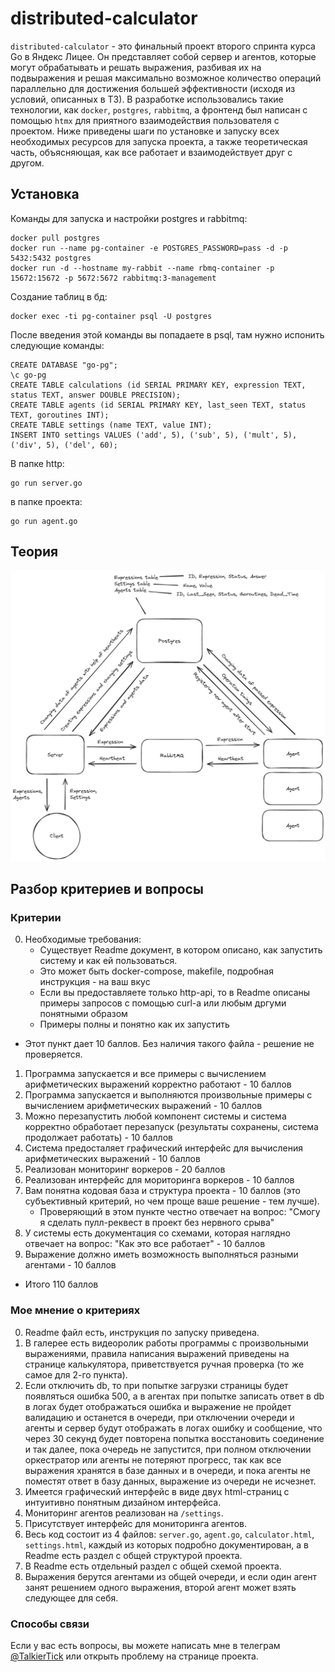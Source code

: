 # distributed-calculator
`distributed-calculator` - это финальный проект второго спринта курса Go в Яндекс Лицее. Он представляет собой сервер и агентов, которые могут обрабатывать и решать выражения, разбивая их на подвыражения и решая максимально возможное количество операций параллельно для достижения большей эффективности (исходя из условий, описанных в ТЗ). В разработке использовались такие технологии, как `docker`, `postgres`, `rabbitmq`, а фронтенд был написан с помощью `htmx` для приятного взаимодействия пользователя с проектом. Ниже приведены шаги по установке и запуску всех необходимых ресурсов для запуска проекта, а также теоретическая часть, объясняющая, как все работает и взаимодействует друг с другом.

## Установка

Команды для запуска и настройки postgres и rabbitmq:
```
docker pull postgres
docker run --name pg-container -e POSTGRES_PASSWORD=pass -d -p 5432:5432 postgres
docker run -d --hostname my-rabbit --name rbmq-container -p 15672:15672 -p 5672:5672 rabbitmq:3-management
```
Создание таблиц в бд:
```
docker exec -ti pg-container psql -U postgres
```
После введения этой команды вы попадаете в psql, там нужно испонить следующие команды:
```
CREATE DATABASE "go-pg";
\c go-pg
CREATE TABLE calculations (id SERIAL PRIMARY KEY, expression TEXT, status TEXT, answer DOUBLE PRECISION);
CREATE TABLE agents (id SERIAL PRIMARY KEY, last_seen TEXT, status TEXT, goroutines INT);
CREATE TABLE settings (name TEXT, value INT);
INSERT INTO settings VALUES ('add', 5), ('sub', 5), ('mult', 5), ('div', 5), ('del', 60);
```
В папке http:
```
go run server.go
```
в папке проекта:
```
go run agent.go
```

## Теория
<img src=".github/project_scheme.png">

## Разбор критериев и вопросы
### Критерии
0. Необходимые требования:
   * Существует Readme документ, в котором описано, как запустить систему и как ей пользоваться.
   * Это может быть docker-compose, makefile, подробная инструкция - на ваш вкус
   * Если вы предоставляете только http-api, то в Readme описаны примеры запросов с помощью curl-a или любым дргуми понятными образом
   * Примеры полны и понятно как их запустить
- Этот пункт дает 10 баллов. Без наличия такого файла - решение не проверяется.
1. Программа запускается и все примеры с вычислением арифметических выражений корректно работают - 10 баллов
2. Программа запускается и выполняются произвольные примеры с вычислением арифметических выражений - 10 баллов
3. Можно перезапустить любой компонент системы и система корректно обработает перезапуск (результаты сохранены, система продолжает работать) - 10 баллов
4. Система предосталяет графический интерфейс для вычисления арифметических выражений - 10 баллов
5. Реализован мониторинг воркеров - 20 баллов
6. Реализован интерфейс для мориторинга воркеров - 10 баллов
7. Вам понятна кодовая база и структура проекта - 10 баллов (это субъективный критерий, но чем проще ваше решение - тем лучше).
   * Проверяющий в этом пункте честно отвечает на вопрос: "Смогу я сделать пулл-реквест в проект без нервного срыва"
8. У системы есть документация со схемами, которая наглядно отвечает на вопрос: "Как это все работает" - 10 баллов
9. Выражение должно иметь возможность выполняться разными агентами - 10 баллов
- Итого 110 баллов

### Мое мнение о критериях
0. Readme файл есть, инструкция по запуску приведена.
1. В галерее есть видеоролик работы программы с произвольными выражениями, правила написания выражений приведены на странице калькулятора, приветствуется ручная проверка (то же самое для 2-го пункта).
3. Если отключить db, то при попытке загрузки страницы будет появляться ошибка 500, а в агентах при попытке записать ответ в db в логах будет отображаться ошибка и выражение не пройдет валидацию и останется в очереди, при отключении очереди и агенты и сервер будут отображать в логах ошибку и сообщение, что через 30 секунд будет повторена попытка восстановить соединение и так далее, пока очередь не запустится, при полном отключении оркестратор или агенты не потеряют прогресс, так как все выражения хранятся в базе данных и в очереди, и пока агенты не поместят ответ в базу данных, выражение из очереди не исчезнет.
4. Имеется графический интерфейс в виде двух html-страниц с интуитивно понятным дизайном интерфейса.
5. Мониторинг агентов реализован на `/settings`.
6. Присутствует интерфейс для мониторинга агентов.
7. Весь код состоит из 4 файлов: `server.go`, `agent.go`, `calculator.html`, `settings.html`, каждый из которых подробно документирован, а в Readme есть раздел с общей структурой проекта.
8. В Readme есть отдельный раздел с общей схемой проекта.
9. Выражения берутся агентами из общей очереди, и если один агент занят решением одного выражения, второй агент может взять следующее для себя.

### Способы связи
Если у вас есть вопросы, вы можете написать мне в телеграм [@TalkierTick](https://t.me/TalkierTick) или открыть проблему на странице проекта.
